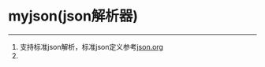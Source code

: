# myjson(json解析器)
---------
1. 支持标准json解析，标准json定义参考[json.org](https://www.json.org/json-zh.html)
2. 

